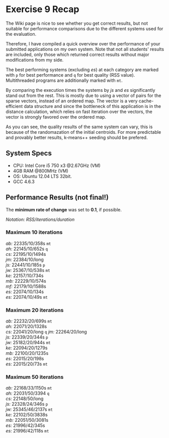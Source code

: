 # Exercise 9 Recap
The Wiki page is nice to see whether you get correct results, but not suitable
for performance comparisons due to the different systems used for the evaluation.

Therefore, I have compiled a quick overview over the performance of your submitted
applications on my own system. Note that not all students' results are included,
only those which returned correct results without major modifications from my
side.

The best performing systems (excluding *es*) at each category are marked with
`p` for best performance and `q` for best quality (RSS value).
Multithreaded programs are additionally marked with `mt`.

By comparing the execution times the systems by *js* and *es* significantly stand
out from the rest. This is mostly due to using a vector of pairs for the sparse
vectors, instead of an ordered map. The vector is a very cache-efficient data
structure and since the bottleneck of this application is in the distance
calculation, which relies on fast iteration over the vectors, the vector is
strongly favored over the ordered map.

As you can see, the quality results of the same system can vary, this is because
of the randomazation of the initial centroids. For more predictable and provably
better results, k-means++ seeding should be prefered.

## System Specs
* CPU: Intel Core i5 750 x3 @2.67GHz (VM)
* 4GB RAM @800MHz (VM)
* OS: Ubuntu 12.04 LTS 32bit. 
* GCC 4.6.3

## Performance Results (not final!)
The **minimum rate of change** was set to **0.1**, if possible.

*Notation: RSS/iterations/duration*

### Maximum 10 iterations
*ab:* 22335/10/358s `mt`  
*ah:* 22145/10/652s `q`   
*cs:* 22195/10/1494s  
*jm:* 22384/10/long  
*js:* 22441/10/185s `p`   
*jw:* 25367/10/538s `mt`  
*ke:* 22157/10/734s  
*mb:* 22229/10/574s  
*mf:* 22179/10/1588s  
*es:* 22074/10/134s  
*es:* 22074/10/49s `mt`  

### Maximum 20 iterations
*ab:* 22232/20/699s `mt`  
*ah:* 22071/20/1328s    
*cs:* 22041/20/long  `q` 
*jm:* 22264/20/long  
*js:* 22339/20/344s  `p`   
*jw:* 25182/20/944s `mt`  
*ke:* 22094/20/1279s  
*mb:* 22100/20/1235s  
*es:* 22015/20/198s  
*es:* 22015/20/73s `mt`  

### Maximum 50 iterations  
*ab:* 22168/33/1150s `mt`  
*ah:* 22031/50/3394  `q`  
*cs:* 22148/50/long  
*js:* 22328/24/346s  `p`    
*jw:* 25345/46/2137s `mt`  
*ke:* 22102/50/3838s  
*mb:* 22051/50/3081s  
*es:* 21996/42/345s  
*es:* 21996/42/118s `mt`  
